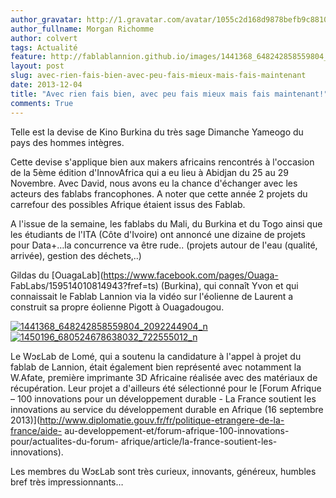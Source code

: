 ```yaml
---
author_gravatar: http://1.gravatar.com/avatar/1055c2d168d9878befb9c8810eda96dc?s=96&d=mm&r=g
author_fullname: Morgan Richomme
author: colvert
tags: Actualité
feature: http://fablablannion.github.io/images/1441368_648242858559804_2092244904_n.jpg
layout: post
slug: avec-rien-fais-bien-avec-peu-fais-mieux-mais-fais-maintenant
date: 2013-12-04
title: "Avec rien fais bien, avec peu fais mieux mais fais maintenant!"
comments: True
---
```

Telle est la devise de Kino Burkina du très sage Dimanche Yameogo du pays des
hommes intègres.

Cette devise s'applique bien aux makers africains rencontrés à l'occasion de
la 5ème édition d'InnovAfrica qui a eu lieu à Abidjan du 25 au 29 Novembre.
Avec David, nous avons eu la chance d'échanger avec les acteurs des fablabs
francophones. A noter que cette année 2 projets du carrefour des possibles
Afrique étaient issus des Fablab.

A l'issue de la semaine, les fablabs du Mali, du Burkina et du Togo ainsi que
les étudiants de l'ITA (Côte d'Ivoire) ont annoncé une dizaine de projets pour
Data+…la concurrence va être rude.. (projets autour de l'eau (qualité,
arrivée), gestion des déchets,..)

Gildas du [OuagaLab](https://www.facebook.com/pages/Ouaga-
FabLabs/159514010814943?fref=ts) (Burkina), qui connaît Yvon et qui
connaissait le Fablab Lannion via la vidéo sur l'éolienne de Laurent a
construit sa propre éolienne Pigott à Ouagadougou.

[![1441368_648242858559804_2092244904_n](http://fablablannion.github.io/images/1441368_648242858559804_2092244904_n.jpg)](http://fablablannion.github.io/images/1441368_648242858559804_2092244904_n.jpg)[![1450196_680524678638032_722555012_n](http://fablablannion.github.io/images/1450196_680524678638032_722555012_n.jpg)](http://fablablannion.github.io/images/1450196_680524678638032_722555012_n.jpg)

Le WɔɛLab de Lomé, qui a soutenu la candidature à l'appel à projet du fablab
de Lannion, était également bien représenté avec notamment la W.Afate,
première imprimante 3D Africaine réalisée avec des matériaux de récupération.
Leur projet a d'ailleurs été sélectionné pour le [Forum Afrique – 100
innovations pour un développement durable - La France soutient les innovations
au service du développement durable en Afrique (16 septembre
2013)](http://www.diplomatie.gouv.fr/fr/politique-etrangere-de-la-france/aide-
au-developpement-et/forum-afrique-100-innovations-pour/actualites-du-forum-
afrique/article/la-france-soutient-les-innovations).

Les membres du WɔɛLab sont très curieux, innovants, généreux, humbles bref
très impressionnants…





